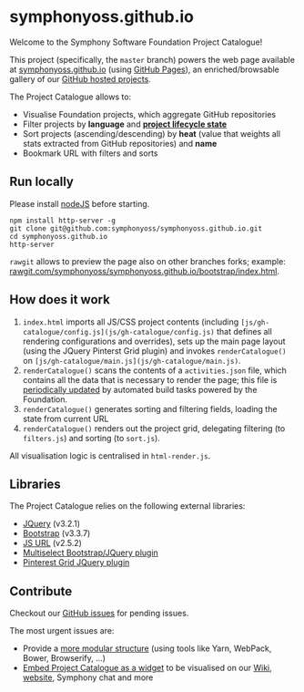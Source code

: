 # symphonyoss.github.io
Welcome to the Symphony Software Foundation Project Catalogue!

This project (specifically, the `master` branch) powers the web page available at [symphonyoss.github.io](symphonyoss.github.io) (using [GitHub Pages](https://symphonyoss.atlassian.net/wiki/spaces/FM/pages/80945878/Documentation)), an enriched/browsable gallery of our [GitHub hosted projects](github.com/symphonyoss).

The Project Catalogue allows to:
- Visualise Foundation projects, which aggregate GitHub repositories
- Filter projects by **language** and **[project lifecycle state](https://symphonyoss.atlassian.net/wiki/spaces/FM/pages/3211338/Project+Lifecycle)**
- Sort projects (ascending/descending) by **heat** (value that weights all stats extracted from GitHub repositories) and **name**
- Bookmark URL with filters and sorts

## Run locally
Please install [nodeJS](https://nodejs.org/en/) before starting.
```
npm install http-server -g
git clone git@github.com:symphonyoss/symphonyoss.github.io.git
cd symphonyoss.github.io
http-server
```

`rawgit` allows to preview the page also on other branches forks; example: [rawgit.com/symphonyoss/symphonyoss.github.io/bootstrap/index.html](rawgit.com/symphonyoss/symphonyoss.github.io/bootstrap/index.html).

## How does it work
1. `index.html` imports all JS/CSS project contents (including `[js/gh-catalogue/config.js](js/gh-catalogue/config.js)` that defines all rendering configurations and overrides), sets up the main page layout (using the JQuery Pinterst Grid plugin) and invokes `renderCatalogue()` on `[js/gh-catalogue/main.js](js/gh-catalogue/main.js)`.
2. `renderCatalogue()` scans the contents of a `activities.json` file, which contains all the data that is necessary to render the page; this file is [periodically updated](https://github.com/symphonyoss/symphonyoss.github.io/commits/bootstrap/activities.json) by automated build tasks powered by the Foundation.
3. `renderCatalogue()` generates sorting and filtering fields, loading the state from current URL
4. `renderCatalogue()` renders out the project grid, delegating filtering (to `filters.js`) and sorting (to `sort.js`).

All visualisation logic is centralised in `html-render.js`.

## Libraries
The Project Catalogue relies on the following external libraries:
- [JQuery](https://jquery.com/) (v3.2.1)
- [Bootstrap](https://getbootstrap.com) (v3.3.7)
- [JS URL](https://github.com/davidstutz/bootstrap-multiselect) (v2.5.2)
- [Multiselect Bootstrap/JQuery plugin](https://github.com/davidstutz/bootstrap-multiselect)
- [Pinterest Grid JQuery plugin](https://www.jqueryscript.net/layout/Simple-jQuery-Plugin-To-Create-Pinterest-Style-Grid-Layout-Pinterest-Grid.html)

## Contribute
Checkout our [GitHub issues](https://github.com/symphonyoss/symphonyoss.github.io/issues) for pending issues.

The most urgent issues are:
- Provide a [more modular structure](https://github.com/symphonyoss/symphonyoss.github.io/issues/9) (using tools like Yarn, WebPack, Bower, Browserify, ...)
- [Embed Project Catalogue as a widget](https://github.com/symphonyoss/symphonyoss.github.io/issues/10) to be visualised on our [Wiki](symphonyoss.atlassian.net/wiki), [website](symphony.foundation), Symphony chat and more
